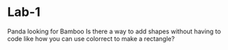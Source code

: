 # Lab-1
Panda looking for Bamboo
Is there a way to add shapes without having to code like how you can use colorrect to make a rectangle?

